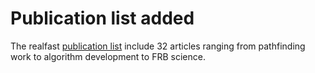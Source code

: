 # Publication list added

The realfast [publication list](http://realfast.io/publications) include 32 articles ranging from pathfinding work to algorithm development to FRB science.


